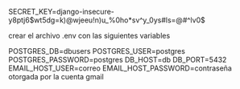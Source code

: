 SECRET_KEY=django-insecure-y8ptj6$wt5dg=k)@wjeeu!n)u_%0ho*sv^y_0ys#ls=@#^lv0$

crear el archivo .env
con las siguientes variables


POSTGRES_DB=dbusers
POSTGRES_USER=postgres
POSTGRES_PASSWORD=postgres
DB_HOST=db
DB_PORT=5432
EMAIL_HOST_USER=correo
EMAIL_HOST_PASSWORD=contraseña otorgada por la cuenta gmail